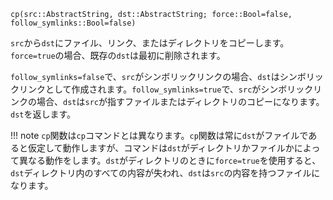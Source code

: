 ```
cp(src::AbstractString, dst::AbstractString; force::Bool=false, follow_symlinks::Bool=false)
```

`src`から`dst`にファイル、リンク、またはディレクトリをコピーします。`force=true`の場合、既存の`dst`は最初に削除されます。

`follow_symlinks=false`で、`src`がシンボリックリンクの場合、`dst`はシンボリックリンクとして作成されます。`follow_symlinks=true`で、`src`がシンボリックリンクの場合、`dst`は`src`が指すファイルまたはディレクトリのコピーになります。`dst`を返します。

!!! note
    `cp`関数は`cp`コマンドとは異なります。`cp`関数は常に`dst`がファイルであると仮定して動作しますが、コマンドは`dst`がディレクトリかファイルかによって異なる動作をします。`dst`がディレクトリのときに`force=true`を使用すると、`dst`ディレクトリ内のすべての内容が失われ、`dst`は`src`の内容を持つファイルになります。

